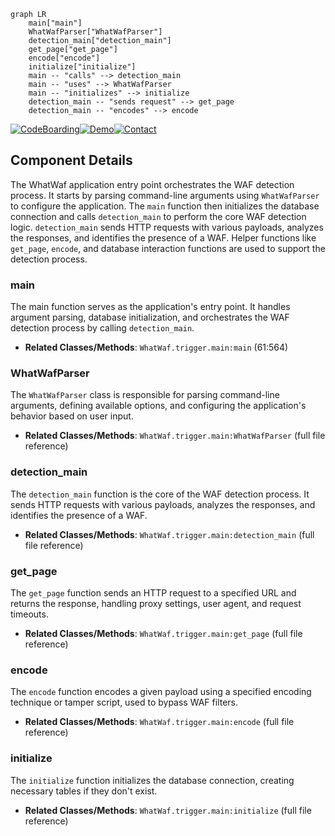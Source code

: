 ```mermaid
graph LR
    main["main"]
    WhatWafParser["WhatWafParser"]
    detection_main["detection_main"]
    get_page["get_page"]
    encode["encode"]
    initialize["initialize"]
    main -- "calls" --> detection_main
    main -- "uses" --> WhatWafParser
    main -- "initializes" --> initialize
    detection_main -- "sends request" --> get_page
    detection_main -- "encodes" --> encode
```
[![CodeBoarding](https://img.shields.io/badge/Generated%20by-CodeBoarding-9cf?style=flat-square)](https://github.com/CodeBoarding/CodeBoarding)[![Demo](https://img.shields.io/badge/Try%20our-Demo-blue?style=flat-square)](https://www.codeboarding.org/demo)[![Contact](https://img.shields.io/badge/Contact%20us%20-%20codeboarding@gmail.com-lightgrey?style=flat-square)](mailto:codeboarding@gmail.com)

## Component Details

The WhatWaf application entry point orchestrates the WAF detection process. It starts by parsing command-line arguments using `WhatWafParser` to configure the application. The `main` function then initializes the database connection and calls `detection_main` to perform the core WAF detection logic. `detection_main` sends HTTP requests with various payloads, analyzes the responses, and identifies the presence of a WAF. Helper functions like `get_page`, `encode`, and database interaction functions are used to support the detection process.

### main
The main function serves as the application's entry point. It handles argument parsing, database initialization, and orchestrates the WAF detection process by calling `detection_main`.
- **Related Classes/Methods**: `WhatWaf.trigger.main:main` (61:564)

### WhatWafParser
The `WhatWafParser` class is responsible for parsing command-line arguments, defining available options, and configuring the application's behavior based on user input.
- **Related Classes/Methods**: `WhatWaf.trigger.main:WhatWafParser` (full file reference)

### detection_main
The `detection_main` function is the core of the WAF detection process. It sends HTTP requests with various payloads, analyzes the responses, and identifies the presence of a WAF.
- **Related Classes/Methods**: `WhatWaf.trigger.main:detection_main` (full file reference)

### get_page
The `get_page` function sends an HTTP request to a specified URL and returns the response, handling proxy settings, user agent, and request timeouts.
- **Related Classes/Methods**: `WhatWaf.trigger.main:get_page` (full file reference)

### encode
The `encode` function encodes a given payload using a specified encoding technique or tamper script, used to bypass WAF filters.
- **Related Classes/Methods**: `WhatWaf.trigger.main:encode` (full file reference)

### initialize
The `initialize` function initializes the database connection, creating necessary tables if they don't exist.
- **Related Classes/Methods**: `WhatWaf.trigger.main:initialize` (full file reference)